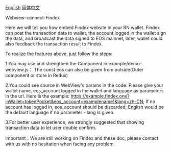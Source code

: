 [English](https://github.com/eosio-sg/webview-connect-findex/blob/master/README.md)  [简体中文](https://github.com/eosio-sg/webview-connect-findex/blob/master/README.zh-CN.md)

Webview-connect-Findex

Here we will tell you how embed Findex website in your RN wallet.
Findex can post the transaction data to wallet, the account logged in the wallet sign the data, and broadcast the data signed to EOS mainnet, later,
wallet could also feedback the transaction result to Findex.

To realize the features above, just follow the steps:

1.You may use and strengthen the Component in example/demo-webview.js：
  The const eos can also be given from outside(Outer component or store in Redux)

2.You could see source in WebView's params in the code:
  Please give your wallet name, eos_account logged in the wallet and language as parameters in the url.
  Here is the example: https://example.findex.one?inWallet=tokenPocket&eos_account=examplename1&lang=zh-CN;
  If no account has logged in, eos_account should be discarded;
  English would be the default language if no parameter - lang is given.

3.For better user experience, we strongly suggested that showing transaction data to let user double confirm.

Important：We are still working on Findex and these doc, please contact with us with no hesitation when facing any problem.
